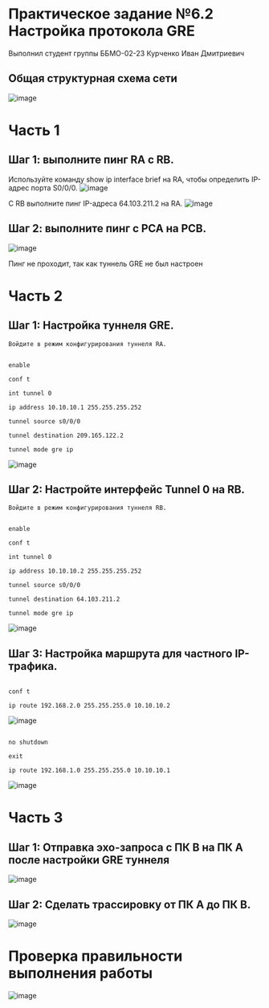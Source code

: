 # Практическое задание №6.2 Настройка протокола GRE

Выполнил студент группы ББМО-02-23 Курченко Иван Дмитриевич

## Общая структурная схема сети
![image](https://github.com/Flameitser/TOIB6.2/assets/65831927/c7971b78-7a9f-4395-b9e3-6f12d9bcbb1c)

# Часть 1

## Шаг 1:  выполните пинг RA с RB.
Используйте команду show ip interface brief на RA, чтобы определить IP-адрес порта S0/0/0.
![image](https://github.com/Flameitser/TOIB6.2/assets/65831927/e56b0747-110a-4d92-9f49-dd94653f7eaf)

С RB выполните пинг IP-адреса 64.103.211.2 на RA.
![image](https://github.com/Flameitser/TOIB6.2/assets/65831927/b5f0a8ad-f264-43cf-b275-0c1b1b59099a)

##  Шаг 2: выполните пинг с PCA на PCB.
![image](https://github.com/Flameitser/TOIB6.2/assets/65831927/4e143177-c8f9-4490-9269-d417e877d5b0)

Пинг не проходит, так как туннель GRE не был настроен

# Часть 2 

## Шаг 1: Настройка туннеля GRE.

    Войдите в режим конфигурирования туннеля RA.
```

enable

conf t

int tunnel 0

ip address 10.10.10.1 255.255.255.252

tunnel source s0/0/0

tunnel destination 209.165.122.2

tunnel mode gre ip

```

![image](https://github.com/Flameitser/TOIB6.2/assets/65831927/5c162a62-13b9-42cd-b3bb-7dcb53bb49d9)




## Шаг 2: Настройте интерфейс Tunnel 0 на RB.

    Войдите в режим конфигурирования туннеля RB.
    
```

enable

conf t

int tunnel 0

ip address 10.10.10.2 255.255.255.252

tunnel source s0/0/0

tunnel destination 64.103.211.2

tunnel mode gre ip

```

![image](https://github.com/Flameitser/TOIB6.2/assets/65831927/c87175c9-71f0-4739-9419-2ad9d7466d43)


## Шаг 3: Настройка маршрута для частного IP-трафика.

```

conf t

ip route 192.168.2.0 255.255.255.0 10.10.10.2

```
![image](https://github.com/Flameitser/TOIB6.2/assets/65831927/a3a2a12e-cd63-4298-a849-d83532585aef)


```

no shutdown

exit

ip route 192.168.1.0 255.255.255.0 10.10.10.1

```

![image](https://github.com/Flameitser/TOIB6.2/assets/65831927/4b883bf6-d5ee-403e-8635-3a43914a7858)


# Часть 3

## Шаг 1: Отправка эхо-запроса с ПК B на ПК А после настройки GRE туннеля

![image](https://github.com/Flameitser/TOIB6.2/assets/65831927/4739975e-11f4-43a1-b0d4-edf97b7a5b7a)

## Шаг 2: Сделать трассировку от ПК A до ПК B.

![image](https://github.com/Flameitser/TOIB6.2/assets/65831927/d805bafe-8f7b-411c-851b-f9bae54e0f08)


# Проверка правильности выполнения работы

![image](https://github.com/Flameitser/TOIB6.2/assets/65831927/58af59a7-5c0d-4a23-ba69-467c36c94dae)
